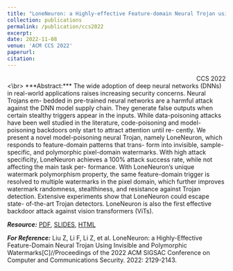 ```yaml
---
title: "LoneNeuron: a Highly-effective Feature-domain Neural Trojan using Invisible and Polymorphic Watermarks"
collection: publications
permalink: /publication/ccs2022
excerpt:
date: 2022-11-08
venue: 'ACM CCS 2022'
paperurl:
citation:
---
```

<div style='text-align: right;'>
CCS 2022
</div>
<\br>
***Abstract:*** The wide adoption of deep neural networks (DNNs) in real-world
applications raises increasing security concerns. Neural Trojans em-
bedded in pre-trained neural networks are a harmful attack against
the DNN model supply chain. They generate false outputs when
certain stealthy triggers appear in the inputs. While data-poisoning
attacks have been well studied in the literature, code-poisoning and
model-poisoning backdoors only start to attract attention until re-
cently. We present a novel model-poisoning neural Trojan, namely
LoneNeuron, which responds to feature-domain patterns that trans-
form into invisible, sample-specific, and polymorphic pixel-domain
watermarks. With high attack specificity, LoneNeuron achieves
a 100% attack success rate, while not affecting the main task per-
formance. With LoneNeuron’s unique watermark polymorphism
property, the same feature-domain trigger is resolved to multiple
watermarks in the pixel domain, which further improves watermark
randomness, stealthiness, and resistance against Trojan detection.
Extensive experiments show that LoneNeuron could escape state-
of-the-art Trojan detectors. LoneNeuron is also the first effective
backdoor attack against vision transformers (ViTs).

***Resource:*** [PDF](http://liuzey.github.io/files/liu2022ccs.pdf), [SLIDES](http://liuzey.github.io/files/LoneNeuron.pptx), [HTML](https://doi.org/10.1145/3548606.3560678)

***For Reference:*** Liu Z, Li F, Li Z, et al. LoneNeuron: a Highly-Effective Feature-Domain Neural Trojan Using Invisible and Polymorphic Watermarks[C]//Proceedings of the 2022 ACM SIGSAC Conference on Computer and Communications Security. 2022: 2129-2143.
